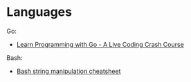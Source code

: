 # Languages

Go:
- [Learn Programming with Go - A Live Coding Crash Course](https://www.youtube.com/watch?v=uMA8wJ6xA_g)

Bash:
- [Bash string manipulation cheatsheet](https://gist.github.com/magnetikonline/90d6fe30fc247ef110a1)
